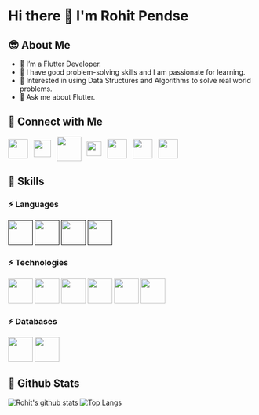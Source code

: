 
# Hi there 👋 I'm Rohit Pendse

## 😎 About Me
- 🔭 I’m a Flutter Developer.
- 🔭 I have good problem-solving skills and I am passionate for learning.
- 🌱 Interested in using Data Structures and Algorithms to solve real world problems.
- 💬 Ask me about Flutter.

## 🤝 Connect with Me
[<img align="center" src="https://img.icons8.com/color/48/000000/linkedin.png" width="40px"/>][linkedInProfile] &nbsp;
[<img align="center" src="https://user-images.githubusercontent.com/60605251/122860712-d715e680-d33b-11eb-9514-0ce3a989383b.png" width="35px"/>](mailto:rapendse2002@gmail.com) &nbsp;
[<img align="center" src="https://raw.githubusercontent.com/rahuldkjain/github-profile-readme-generator/master/src/images/icons/Social/geeks-for-geeks.svg" width="50px"/>][GFGProfile] &nbsp;
[<img align="center" src="https://raw.githubusercontent.com/rahuldkjain/github-profile-readme-generator/master/src/images/icons/Social/leet-code.svg" width="30px"/>][LeetCodeProfile] &nbsp;
[<img align="center" src="https://cdn.jsdelivr.net/npm/simple-icons@3.1.0/icons/codechef.svg" width="40px"/>][CodechefProfile] &nbsp;
[<img align="center" src="https://cdn.jsdelivr.net/npm/simple-icons@3.1.0/icons/codeforces.svg" width="40px"/>][CodeforcesProfile] &nbsp;
[<img align="center" src="https://raw.githubusercontent.com/rahuldkjain/github-profile-readme-generator/master/src/images/icons/Social/hackerrank.svg" width="40px"/>][HackerRankProfile] &nbsp;


[linkedInProfile]: https://www.linkedin.com/in/rohit-pendse-13465019b/
[GFGProfile]: https://auth.geeksforgeeks.org/user/rohitpendse138/practice/
[CodechefProfile]: https://www.codechef.com/users/rapendse_123
[CodeforcesProfile]: https://codeforces.com/profile/restless226
[LeetCodeProfile]: https://leetcode.com/restless226/
[HackerRankProfile]: https://www.hackerrank.com/rapendse2002

## 🚀 Skills

### ⚡ Languages
<code><a href="" target="_blank"><img height="50" src="https://img.icons8.com/color/48/000000/c-plus-plus-logo.png"></a></code>
<code><a href="" target="_blank"><img height="50" src="https://img.icons8.com/color/48/000000/c-programming.png"></a></code>
<code><a href="" target="_blank"><img height="50" src="https://www.vectorlogo.zone/logos/dartlang/dartlang-ar21.svg"></a></code>
<code><a href="" target="_blank"><img height="50" src="https://www.vectorlogo.zone/logos/java/java-ar21.svg"></a></code>
<br>

### ⚡ Technologies 
<code><a href="https://flutter.dev/" target="_blank"><img height="50" src="https://www.vectorlogo.zone/logos/flutterio/flutterio-ar21.svg"></a></code>
<code><a href="https://www.android.com/" target="_blank"><img height="50" src="https://www.vectorlogo.zone/logos/android/android-ar21.svg"></a></code>
<code><a href="https://git-scm.com/" target="_blank"><img height="50" src="https://www.vectorlogo.zone/logos/git-scm/git-scm-ar21.svg"></a></code>
<code><a href="https://github.com/" target="_blank"><img height="50" src="https://www.vectorlogo.zone/logos/github/github-ar21.svg"></a></code>
<code><a href="https://www.android.com/" target="_blank"><img height="50" src="https://www.vectorlogo.zone/logos/graphql/graphql-ar21.svg"></a></code>
<code><a href="https://play.google.com/" target="_blank"><img height="50" src="https://www.vectorlogo.zone/logos/google_play/google_play-ar21.svg"></a></code>
<br>

### ⚡ Databases
<code><a href="https://www.firebase.com/" target="_blank"><img height="50" src="https://www.vectorlogo.zone/logos/firebase/firebase-ar21.svg"></a></code>
</code><code><a href="https://www.mysql.com/" target="_blank"><img height="50" src="https://www.vectorlogo.zone/logos/mysql/mysql-ar21.svg"></a></code>
<br>

## 📃 Github Stats
[![Rohit's github stats](https://github-readme-stats.vercel.app/api?username=restless226&theme=dark&show_icons=true)](https://github.com/restless226/github-readme-stats)
[![Top Langs](https://github-readme-stats.vercel.app/api/top-langs/?username=restless226&layout=compact&theme=dark)](https://github.com/restless226/github-readme-stats)
